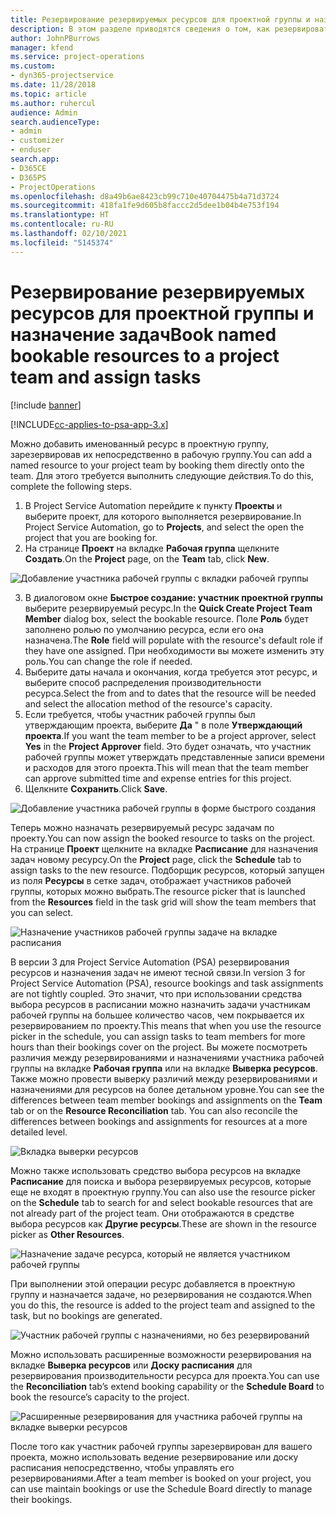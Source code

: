 ```yaml
---
title: Резервирование резервируемых ресурсов для проектной группы и назначение задач
description: В этом разделе приводятся сведения о том, как резервировать именованные ресурсы для проектной рабочей группы и назначать их задачам.
author: JohnPBurrows
manager: kfend
ms.service: project-operations
ms.custom:
- dyn365-projectservice
ms.date: 11/28/2018
ms.topic: article
ms.author: ruhercul
audience: Admin
search.audienceType:
- admin
- customizer
- enduser
search.app:
- D365CE
- D365PS
- ProjectOperations
ms.openlocfilehash: d8a49b6ae8423cb99c710e40704475b4a71d3724
ms.sourcegitcommit: 418fa1fe9d605b8faccc2d5dee1b04b4e753f194
ms.translationtype: HT
ms.contentlocale: ru-RU
ms.lasthandoff: 02/10/2021
ms.locfileid: "5145374"
---
```

# <a name="book-named-bookable-resources-to-a-project-team-and-assign-tasks"></a><span data-ttu-id="a08b0-103">Резервирование резервируемых ресурсов для проектной группы и назначение задач</span><span class="sxs-lookup"><span data-stu-id="a08b0-103">Book named bookable resources to a project team and assign tasks</span></span> 

[!include [banner](../includes/psa-now-project-operations.md)]

[!INCLUDE[cc-applies-to-psa-app-3.x](../includes/cc-applies-to-psa-app-3x.md)]

<span data-ttu-id="a08b0-104">Можно добавить именованный ресурс в проектную группу, зарезервировав их непосредственно в рабочую группу.</span><span class="sxs-lookup"><span data-stu-id="a08b0-104">You can  add a named resource to your project team by booking them directly onto the team.</span></span> <span data-ttu-id="a08b0-105">Для этого требуется выполнить следующие действия.</span><span class="sxs-lookup"><span data-stu-id="a08b0-105">To do this, complete the following steps.</span></span>

1. <span data-ttu-id="a08b0-106">В Project Service Automation перейдите к пункту **Проекты** и выберите проект, для которого выполняется резервирование.</span><span class="sxs-lookup"><span data-stu-id="a08b0-106">In  Project Service Automation, go to **Projects**, and select the open the project that you are booking for.</span></span>
2. <span data-ttu-id="a08b0-107">На странице **Проект** на вкладке **Рабочая группа** щелкните **Создать**.</span><span class="sxs-lookup"><span data-stu-id="a08b0-107">On the **Project** page, on the **Team** tab, click **New**.</span></span> 

![Добавление участника рабочей группы с вкладки рабочей группы](media/RM-how-to-1.png)

3. <span data-ttu-id="a08b0-109">В диалоговом окне **Быстрое создание: участник проектной группы** выберите резервируемый ресурс.</span><span class="sxs-lookup"><span data-stu-id="a08b0-109">In the **Quick Create Project Team Member** dialog box, select the bookable resource.</span></span> <span data-ttu-id="a08b0-110">Поле **Роль** будет заполнено ролью по умолчанию ресурса, если его она назначена.</span><span class="sxs-lookup"><span data-stu-id="a08b0-110">The **Role** field will populate with the resource's default role if they have one assigned.</span></span> <span data-ttu-id="a08b0-111">При необходимости вы можете изменить эту роль.</span><span class="sxs-lookup"><span data-stu-id="a08b0-111">You can change the role if needed.</span></span> 
4. <span data-ttu-id="a08b0-112">Выберите даты начала и окончания, когда требуется этот ресурс, и выберите способ распределения производительности ресурса.</span><span class="sxs-lookup"><span data-stu-id="a08b0-112">Select the from and to dates that the resource will be needed and select the allocation method of the resource's capacity.</span></span> 
5. <span data-ttu-id="a08b0-113">Если требуется, чтобы участник рабочей группы был утверждающим проекта, выберите **Да** " в поле **Утверждающий проекта**.</span><span class="sxs-lookup"><span data-stu-id="a08b0-113">If you want the team member to be a project approver, select **Yes** in the **Project Approver** field.</span></span> <span data-ttu-id="a08b0-114">Это будет означать, что участник рабочей группы может утверждать представленные записи времени и расходов для этого проекта.</span><span class="sxs-lookup"><span data-stu-id="a08b0-114">This will mean that the team member can approve submitted time and expense entries for this project.</span></span> 
6. <span data-ttu-id="a08b0-115">Щелкните **Сохранить**.</span><span class="sxs-lookup"><span data-stu-id="a08b0-115">Click **Save**.</span></span>

![Добавление участника рабочей группы в форме быстрого создания](media/RM-how-to-2.png)


<span data-ttu-id="a08b0-117">Теперь можно назначать резервируемый ресурс задачам по проекту.</span><span class="sxs-lookup"><span data-stu-id="a08b0-117">You can now assign the booked resource to tasks on the project.</span></span> <span data-ttu-id="a08b0-118">На странице **Проект** щелкните на вкладке **Расписание** для назначения задач новому ресурсу.</span><span class="sxs-lookup"><span data-stu-id="a08b0-118">On the **Project** page, click the **Schedule** tab to assign tasks to the new resource.</span></span> <span data-ttu-id="a08b0-119">Подборщик ресурсов, который запущен из поля **Ресурсы** в сетке задач, отображает участников рабочей группы, которых можно выбрать.</span><span class="sxs-lookup"><span data-stu-id="a08b0-119">The resource picker that is launched from the **Resources** field in the task grid will show the team members that you can select.</span></span>

![Назначение участников рабочей группы задаче на вкладке расписания](media/RM-how-to-3.png)

<span data-ttu-id="a08b0-121">В версии 3 для Project Service Automation (PSA) резервирования ресурсов и назначения задач не имеют тесной связи.</span><span class="sxs-lookup"><span data-stu-id="a08b0-121">In version 3 for Project Service Automation (PSA), resource bookings and task assignments are not tightly coupled.</span></span> <span data-ttu-id="a08b0-122">Это значит, что при использовании средства выбора ресурсов в расписании можно назначить задачи участникам рабочей группы на большее количество часов, чем покрывается их резервированием по проекту.</span><span class="sxs-lookup"><span data-stu-id="a08b0-122">This means that when you use the resource picker in the schedule, you can assign tasks to team members for more hours than their bookings cover on the project.</span></span>
<span data-ttu-id="a08b0-123">Вы можете посмотреть различия между резервированиями и назначениями участника рабочей группы на вкладке **Рабочая группа** или на вкладке **Выверка ресурсов**. Также можно провести выверку различий между резервированиями и назначениями для ресурсов на более детальном уровне.</span><span class="sxs-lookup"><span data-stu-id="a08b0-123">You can see the differences between team member bookings and assignments on the **Team** tab or on the **Resource Reconciliation** tab. You can also reconcile the differences between bookings and assignments for resources at a more detailed level.</span></span>

![Вкладка выверки ресурсов](media/RM-how-to-4.png)

<span data-ttu-id="a08b0-125">Можно также использовать средство выбора ресурсов на вкладке **Расписание** для поиска и выбора резервируемых ресурсов, которые еще не входят в проектную группу.</span><span class="sxs-lookup"><span data-stu-id="a08b0-125">You can also use the resource picker on the **Schedule** tab to search for and select bookable resources that are not already part of the project team.</span></span> <span data-ttu-id="a08b0-126">Они отображаются в средстве выбора ресурсов как **Другие ресурсы**.</span><span class="sxs-lookup"><span data-stu-id="a08b0-126">These are shown in the resource picker as **Other Resources**.</span></span>

![Назначение задаче ресурса, который не является участником рабочей группы](media/RM-how-to-5.png)

<span data-ttu-id="a08b0-128">При выполнении этой операции ресурс добавляется в проектную группу и назначается задаче, но резервирования не создаются.</span><span class="sxs-lookup"><span data-stu-id="a08b0-128">When you do this, the resource is added to the project team and assigned to the task, but no bookings are generated.</span></span>

![Участник рабочей группы с назначениями, но без резервирований](media/RM-how-to-6.png)

<span data-ttu-id="a08b0-130">Можно использовать расширенные возможности резервирования на вкладке **Выверка ресурсов** или **Доску расписания** для резервирования производительности ресурса для проекта.</span><span class="sxs-lookup"><span data-stu-id="a08b0-130">You can use the **Reconciliation** tab’s extend booking capability or the **Schedule Board** to book the resource’s capacity to the project.</span></span>

![Расширенные резервирования для участника рабочей группы на вкладке выверки ресурсов](media/RM-how-to-7.png)

<span data-ttu-id="a08b0-132">После того как участник рабочей группы зарезервирован для вашего проекта, можно использовать ведение резервирование или доску расписания непосредственно, чтобы управлять его резервированиями.</span><span class="sxs-lookup"><span data-stu-id="a08b0-132">After a team member is booked on your project, you can use maintain bookings or use the Schedule Board directly to manage their bookings.</span></span>
